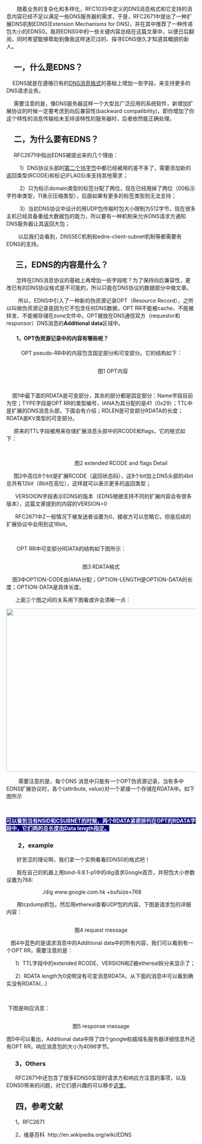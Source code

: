 <div id="cnblogs_post_body" class="blogpost-body"><p>　　随着业务的复杂化和多样化，RFC1035中定义的DNS消息格式和它支持的消息内容已经不足以满足一些DNS服务器的需求，于是，RFC2671中提出了一种扩展DNS机制EDNS(Extension Mechanisms for DNS)，并在其中推荐了一种传递包大小的EDNS0。我将EDNS0中的一些关键内容总结在这篇文章中，以便日后翻阅，同时希望能够帮助到像我这样迷茫过的、探寻EDNS很久才知道其概貌的新人。</p>
<h2>&nbsp; &nbsp; 一<strong>，什么是EDNS？</strong></h2>
<p><strong>&nbsp; &nbsp; &nbsp;</strong>EDNS就是在遵循已有的<a href="http://www.cnblogs.com/cobbliu/archive/2013/04/02/2996333.html" target="_blank">DNS消息格式</a>的基础上增加一些字段，来支持更多的DNS请求业务。</p>
<p>&nbsp; &nbsp; &nbsp;需要注意的是，像DNS服务器这样一个大型且广泛应用的系统软件，新增加扩展协议的时候一定要考虑到向后兼容性(backward compatibility)，即你增加了你这个特性的消息传输给未支持该特性的服务器时，后者依然能正确处理。</p>
<h2>&nbsp; &nbsp; 二<strong>，为什么要有EDNS？</strong></h2>
<p><strong>&nbsp; &nbsp; &nbsp;&nbsp;</strong>RFC2671中指出EDNS被提出来的几个理由：</p>
<p>&nbsp; &nbsp; &nbsp; &nbsp; &nbsp;1）DNS协议头部的<a href="http://www.cnblogs.com/cobbliu/archive/2013/04/02/2996333.html" target="_blank">第二个16字节</a>中都已经被用的差不多了，需要添加新的返回类型(RCODE)和标记(FLAGS)来支持其他需求；</p>
<p>&nbsp; &nbsp; &nbsp; &nbsp; &nbsp;2）只为标示domain类型的标签分配了两位，现在已经用掉了两位（00标示字符串类型，11表示压缩类型），后面如果有更多的标签类型则无法支持；</p>
<p>&nbsp; &nbsp; &nbsp; &nbsp; &nbsp;3）当初DNS协议中设计的用UDP包传输时包大小限制为512字节，现在很多主机已经具备重组大数据包的能力，所以要有一种机制来允许DNS请求方通知DNS服务器让其返回大包；</p>
<p>&nbsp; &nbsp; &nbsp; &nbsp; 以后我们会看到，DNSSEC机制和edns-client-subnet机制等都需要有EDNS的支持。</p>
<h2>&nbsp; &nbsp; &nbsp;三<strong>，EDNS的内容是什么？</strong></h2>
<p><strong>&nbsp; &nbsp; &nbsp; &nbsp; </strong>怎样在DNS消息协议的基础上再增加一些字段呢？为了保持向后兼容性，更改已有的DNS协议格式是不可能的，所以只能在DNS协议的数据部分中做文章。</p>
<p>&nbsp; &nbsp; &nbsp; &nbsp; 所以，EDNS中引入了一种新的伪资源记录OPT（Resource Record），之所以叫做伪资源记录是因为它不包含任何DNS数据，OPT RR不能被cache、不能被转发、不能被存储在zone文件中。OPT被放在DNS通信双方（requestor和responsor）DNS消息的<strong>Additional data</strong>区域中。</p>
<h4>&nbsp; &nbsp; &nbsp; &nbsp; 1，OPT伪资源记录中的内容有哪些呢？</h4>
<p>&nbsp; &nbsp; &nbsp; &nbsp; &nbsp; OPT pseudo-RR中的内容包含固定部分和可变部分。它的结构如下：</p>
<p><img src="https://images0.cnblogs.com/blog/384029/201307/13205359-27a89af9661844fdbc2fe03f07d41be4.png" alt=""></p>
<p style="text-align: center;">&nbsp; &nbsp; &nbsp; &nbsp; &nbsp; &nbsp; &nbsp; &nbsp; 图1 OPT内容</p>
<p>&nbsp;</p>
<p>&nbsp; &nbsp; 图1中最下面的RDATA是可变部分，其余的部分都是固定部分：Name字段目前为空；TYPE字段是OPT RR的类型编号，IANA为其分配的是41（0x29）；TTL中是扩展的DNS消息头部，下面会有介绍；RDLEN是可变部分RDATA的长度；RDATA是KV类型的可变部分。</p>
<p>&nbsp; &nbsp; &nbsp;原来的TTL字段被用来存储扩展消息头部中的RCODE和flags，它的格式如下：</p>
<p>&nbsp; &nbsp; &nbsp; &nbsp;&nbsp;<img src="https://images0.cnblogs.com/blog/384029/201307/13205954-f8b3f9e9f5ec450bbbd762fe04dcdcb3.png" alt=""></p>
<p style="text-align: center;">&nbsp; &nbsp; &nbsp; &nbsp; &nbsp; &nbsp; &nbsp; &nbsp; &nbsp; &nbsp; &nbsp; &nbsp; &nbsp; &nbsp;图2&nbsp;extended RCODE and flags Detail</p>
<p>&nbsp; &nbsp; &nbsp;图2中高位8个bit是扩展RCODE（返回状态码），这8个bit加上DNS头部的4bit总共有12bit（8bit在高位），这样就可以表示更多的返回类型；</p>
<p>&nbsp; &nbsp; &nbsp; VERSOION字段表示EDNS的版本（EDNS根据支持不同的扩展内容会有很多版本），这篇文章提到的内容的VERSION=0</p>
<p>&nbsp; &nbsp; &nbsp; RFC2671中Z一般情况下被发送者设置为0，接收方可以忽略它。但是后续的扩展协议中会用到这16bit。</p>
<p>&nbsp;</p>
<p>&nbsp; &nbsp; &nbsp; &nbsp;OPT RR中可变部分RDATA的结构如下图所示：</p>
<p><img src="https://images0.cnblogs.com/blog/384029/201307/13211212-20583da0d1234d50879584f3d8f26c66.png" alt=""></p>
<p style="text-align: center;">图3 RDATA格式</p>
<p style="text-align: left;">&nbsp; &nbsp; 图3中OPTION-CODE由IANA分配；OPTION-LENGTH是OPTION-DATA的长度；OPTION-DATA是具体长度。</p>
<p style="text-align: left;">&nbsp; &nbsp; &nbsp; 上面三个图之间的关系用下图看或许会清晰一点：</p>
<p style="text-align: left;"><img src="https://images0.cnblogs.com/blog/384029/201307/13215030-e24cb209de014830b58a5649b3457d43.png" alt="" width="709" height="433"></p>
<p style="text-align: left;">　　 需要注意的是，每个DNS 消息中只能有一个OPT伪资源记录，当有多中EDNS扩展协议时，各个{attribute, value}对一个紧接一个存储在RDATA中。如下图所示</p>
<p style="text-align: left;"><img src="https://images0.cnblogs.com/blog/384029/201310/20235057-45f556f9343f401db3b6835e5521ff1a.png" alt="">&nbsp; &nbsp;<img src="https://images0.cnblogs.com/blog/384029/201310/20235112-00e7d212d1f3468299b00a945f302c69.png" alt=""></p>
<p style="text-align: left;"><span style="background-color: #000080; color: #ffffff;"><strong>可以看到当有NSID和CSUBNET的时候，两个RDATA紧密排列在OPT的RDATA字段中，它们两的总长度由Data length指定。</strong></span></p>
<h3 style="text-align: left;">&nbsp; &nbsp; &nbsp; &nbsp; 2，example</h3>
<p>&nbsp; &nbsp; &nbsp; &nbsp;好苦涩的理论啊，我们拿一个实例看看EDNS0的格式吧！</p>
<p>&nbsp; &nbsp; &nbsp; &nbsp;我在自己的机器上用bind-9.8.1-p1中的dig请求Google首页，并把包大小参数设置为768:</p>
<p>&nbsp; &nbsp; &nbsp; &nbsp; &nbsp; &nbsp; &nbsp; &nbsp; &nbsp; &nbsp; &nbsp; &nbsp; ./dig www.google.com.hk +bufsize=768</p>
<p>&nbsp; &nbsp; &nbsp; &nbsp;用tcpdump抓包，然后用ethereal查看UDP包的内容，下图是请求包的详细内容：</p>
<p><img src="https://images0.cnblogs.com/blog/384029/201307/13212210-19b7eaae05424740adf38750ad3e130f.png" alt=""></p>
<p style="text-align: center;">图4 request message</p>
<p>&nbsp; &nbsp;图4中蓝色的是请求消息中的Additional data中的所有内容，我们可以看到有一个OPT RR，需要注意的是：</p>
<p>&nbsp; &nbsp; &nbsp; 1）TTL字段中的extended RCODE、VERSION和Z被ethereal拆分来显示了；</p>
<p style="text-align: left;">&nbsp; &nbsp; &nbsp; 2）RDATA length为0说明没有可变消息RDATA，从下面的消息中可以看到确实没有RDATA(...)</p>
<p style="text-align: left;">&nbsp;</p>
<p style="text-align: left;">&nbsp;下图是响应消息：</p>
<p style="text-align: left;"><img src="https://images0.cnblogs.com/blog/384029/201307/13212904-e81939f631ba43aba7264a0998256f41.png" alt=""></p>
<p style="text-align: center;">图5 response message</p>
<p>图5中可以看出，Additional data中除了四个google权威域名服务器详细信息外还有OPT RR，响应消息包的大小为4096字节。</p>
<h3>&nbsp; &nbsp; &nbsp; 3，Others</h3>
<p>&nbsp; &nbsp; &nbsp; RFC2671中还包含了很多EDNS0实现时请求方和响应方注意的事项，以及EDNS0带来的问题，对它们感兴趣的可以移步<a href="http://www.ietf.org/rfc/rfc2671.txt" target="_blank">这里</a>。</p>
<h2>&nbsp; &nbsp; &nbsp;四，参考文献</h2>
<p>&nbsp; &nbsp; &nbsp; 1，RFC2671</p>
<p>&nbsp; &nbsp; &nbsp; 2，维基百科 &nbsp;http://en.wikipedia.org/wiki/EDNS</p></div>